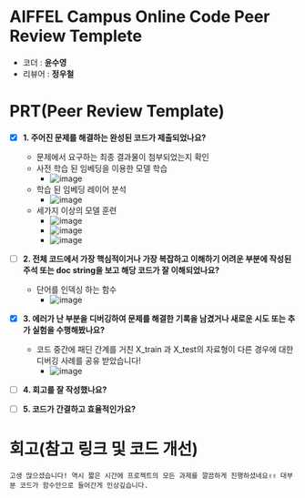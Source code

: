 # AIFFEL Campus Online Code Peer Review Templete
- 코더 : __윤수영__
- 리뷰어 : __정우철__


# PRT(Peer Review Template)
- [X]  **1. 주어진 문제를 해결하는 완성된 코드가 제출되었나요?**
    - 문제에서 요구하는 최종 결과물이 첨부되었는지 확인
    - 사전 학습 된 임베딩을 이용한 모델 학습
       - ![image](https://github.com/user-attachments/assets/b22d8d82-879e-41da-b68f-1c38e1e6a847)
    - 학습 된 임베딩 레이어 분석
      -  ![image](https://github.com/user-attachments/assets/9deb6667-5cea-4181-bd4c-27516ab1ff38)
    - 세가지 이상의 모델 훈련
      - ![image](https://github.com/user-attachments/assets/af8fd11e-0f8c-4ebd-968d-f9c39f894c16)
      - ![image](https://github.com/user-attachments/assets/7325ea32-4df4-421a-a7e8-484b3fff14c8)
      - ![image](https://github.com/user-attachments/assets/44dc567d-1b73-409c-b37c-272f8a4467db)

    
- [ ]  **2. 전체 코드에서 가장 핵심적이거나 가장 복잡하고 이해하기 어려운 부분에 작성된 
주석 또는 doc string을 보고 해당 코드가 잘 이해되었나요?**
    - 단어를 인덱싱 하는 함수
      - ![image](https://github.com/user-attachments/assets/3bd50d89-16a0-4cfc-8ab1-32c09a147298)

- [X]  **3. 에러가 난 부분을 디버깅하여 문제를 해결한 기록을 남겼거나
새로운 시도 또는 추가 실험을 수행해봤나요?**
    - 코드 중간에 패딘 간계를 거친 X_train 과 X_test의 자료형이 다른 경우에 대한 디버깅 사례를 공유 받았습니다!
      -  ![image](https://github.com/user-attachments/assets/261445f2-cec1-4d4d-a44c-f1e796d0c25e)

        
- [ ]  **4. 회고를 잘 작성했나요?**

        
- [ ]  **5. 코드가 간결하고 효율적인가요?**



# 회고(참고 링크 및 코드 개선)
```
고생 많으셨습니다! 역시 짧은 시간에 프로젝트의 모든 과제를 깔끔하게 진행하셨네요✌✌ 대부분 코드가 함수안으로 들어간게 인상깊습니다.
```
